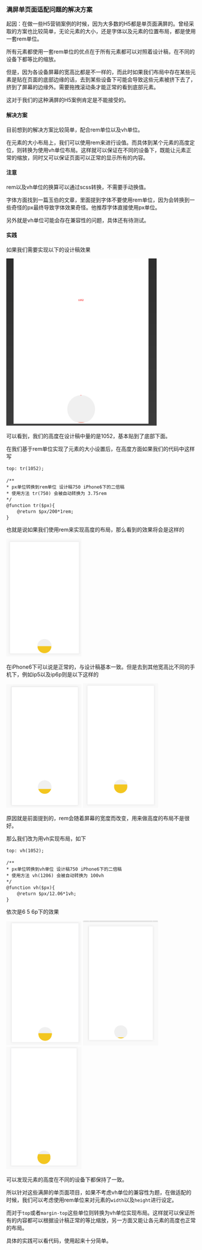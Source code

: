 ### 满屏单页面适配问题的解决方案

起因：在做一些H5营销案例的时候，因为大多数的H5都是单页面满屏的。曾经采取的方案也比较简单，无论元素的大小，还是字体以及元素的位置布局，都是使用一套rem单位。

所有元素都使用一套rem单位的优点在于所有元素都可以对照着设计稿，在不同的设备下都等比的缩放。

但是，因为各设备屏幕的宽高比都是不一样的，而此时如果我们布局中存在某些元素是贴在页面的底部边缘的话，去到某些设备下可能会导致这些元素被挤下去了，挤到了屏幕的边缘外。需要拖拽滚动条才能正常的看到底部元素。

这对于我们的这种满屏的H5案例肯定是不能接受的。

#### 解决方案

目前想到的解决方案比较简单，配合rem单位以及vh单位。

在元素的大小布局上，我们可以使用rem来进行设值。而具体到某个元素的高度定位，则转换为使用vh单位布局。这样就可以保证在不同的设备下，既能让元素正常的缩放，同时又可以保证页面可以正常的显示所有的内容。

#### 注意

rem以及vh单位的换算可以通过scss转换，不需要手动换值。

字体方面找到一篇玉伯的文章，里面提到字体不要使用rem单位，因为会转换到一些奇怪的px最终导致字体效果奇怪。他推荐字体直接使用px单位。

另外就是vh单位可能会存在兼容性的问题，具体还有待测试。

#### 实践

如果我们需要实现以下的设计稿效果

<img width='400' src='./assets/example.png' />

可以看到，我们的高度在设计稿中量的是1052，基本贴到了底部下面。

在我们基于rem单位实现了元素的大小设置后，在高度方面如果我们的代码中这样写

    top: tr(1052);

    /**
    * px单位转换到rem单位 设计稿750 iPhone6下的二倍稿
    * 使用方法 tr(750) 会被自动转换为 3.75rem
    */
    @function tr($px){
        @return $px/200*1rem;
    }

也就是说如果我们使用rem来实现高度的布局，那么看到的效果将会是这样的

<img width='200' src='./assets/ip6-rem.png' />

在iPhone6下可以说是正常的，与设计稿基本一致。但是去到其他宽高比不同的手机下，例如ip5以及ip6p则是以下这样的

<img width='200' src='./assets/ip5-rem.png' />
<img width='200' src='./assets/ip6p-rem.png' />

原因就是前面提到的，rem会随着屏幕的宽度而改变，用来做高度的布局不是很好。

那么我们改为用vh实现布局，如下

    top: vh(1052);

    /**
    * px单位转换到vh单位 设计稿750 iPhone6下的二倍稿
    * 使用方法 vh(1206) 会被自动转换为 100vh
    */
    @function vh($px){
        @return $px/12.06*1vh;
    }

依次是6 5 6p下的效果

<img width='200' src='./assets/ip6-vh.png' />
<img width='200' src='./assets/ip5-vh.png' />
<img width='200' src='./assets/ip6p-vh.png' />

可以发现元素的高度在不同的设备下都保持了一致。

所以针对这些满屏的单页面项目，如果不考虑vh单位的兼容性为题，在做适配的时候，我们可以考虑使用rem单位来对元素的`width`以及`height`进行设定。

而对于`top`或者`margin-top`这些单位则转换为vh单位实现布局。这样就可以保证所有的内容都可以根据设计稿正常的等比缩放，另一方面又能让各元素的高度也正常的布局。

具体的实践可以看代码，使用起来十分简单。



